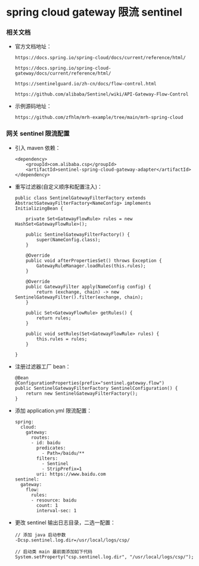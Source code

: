
# spring cloud gateway 限流 sentinel

### 相关文档

  * 官方文档地址：

        https://docs.spring.io/spring-cloud/docs/current/reference/html/

        https://docs.spring.io/spring-cloud-gateway/docs/current/reference/html/

        https://sentinelguard.io/zh-cn/docs/flow-control.html

        https://github.com/alibaba/Sentinel/wiki/API-Gateway-Flow-Control

  * 示例源码地址：

        https://github.com/zfhlm/mrh-example/tree/main/mrh-spring-cloud

### 网关 sentinel 限流配置

  * 引入 maven 依赖：

        <dependency>
            <groupId>com.alibaba.csp</groupId>
            <artifactId>sentinel-spring-cloud-gateway-adapter</artifactId>
        </dependency>

  * 重写过滤器(自定义顺序和配置注入)：

        public class SentinelGatewayFilterFactory extends AbstractGatewayFilterFactory<NameConfig> implements InitializingBean {

            private Set<GatewayFlowRule> rules = new HashSet<GatewayFlowRule>();

            public SentinelGatewayFilterFactory() {
                super(NameConfig.class);
            }

            @Override
            public void afterPropertiesSet() throws Exception {
                GatewayRuleManager.loadRules(this.rules);
            }

            @Override
            public GatewayFilter apply(NameConfig config) {
                return (exchange, chain) -> new SentinelGatewayFilter().filter(exchange, chain);
            }

            public Set<GatewayFlowRule> getRules() {
                return rules;
            }

            public void setRules(Set<GatewayFlowRule> rules) {
                this.rules = rules;
            }

        }

  * 注册过滤器工厂 bean：

        @Bean
        @ConfigurationProperties(prefix="sentinel.gateway.flow")
        public SentinelGatewayFilterFactory SentinelConfiguration() {
            return new SentinelGatewayFilterFactory();
        }

  * 添加 application.yml 限流配置：

        spring:
          cloud:
            gateway:
              routes:
              - id: baidu
                predicates:
                  - Path=/baidu/**
                filters:
                  - Sentinel
                  - StripPrefix=1
                uri: https://www.baidu.com
        sentinel:
          gateway:
            flow:
              rules:
              - resource: baidu
                count: 1
                interval-sec: 1

  * 更改 sentinel 输出日志目录，二选一配置：

        // 添加 java 启动参数
        -Dcsp.sentinel.log.dir=/usr/local/logs/csp/

        // 启动类 main 最前面添加如下代码
        System.setProperty("csp.sentinel.log.dir", "/usr/local/logs/csp/");
